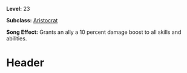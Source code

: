 <!-- TITLE: Song: Cheering Section -->
<!-- SUBTITLE:  -->

**Level:** 23

**Subclass:** [Aristocrat](aristrocrat)

**Song Effect:** Grants an ally a 10 percent damage boost to all skills and abilities.

# Header